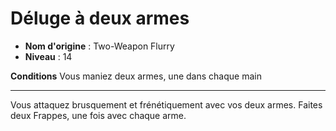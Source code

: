 # Déluge à deux armes

 * **Nom d'origine** : Two-Weapon Flurry
 * **Niveau** : 14


<p><strong>Conditions</strong> Vous maniez deux armes, une dans chaque main</p>
<hr>
<p>Vous attaquez brusquement et frénétiquement avec vos deux armes. Faites deux Frappes, une fois avec chaque arme.</p>